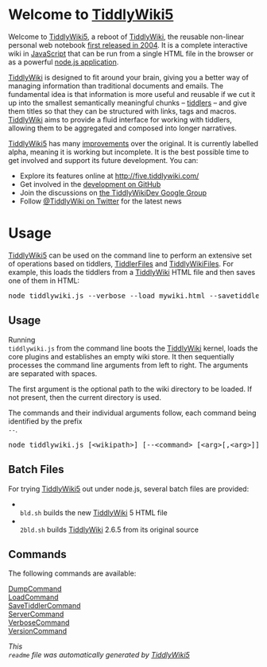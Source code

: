 <h1 class=''>
Welcome to <a class='tw-tiddlylink tw-tiddlylink-internal tw-tiddlylink-resolves' href='TiddlyWiki5'>
TiddlyWiki5</a></h1><div class='tw-transclude'>
<p>
Welcome to <a class='tw-tiddlylink tw-tiddlylink-internal tw-tiddlylink-resolves' href='TiddlyWiki5'>
TiddlyWiki5</a>, a reboot of <a class='tw-tiddlylink tw-tiddlylink-internal tw-tiddlylink-resolves' href='TiddlyWiki'>
TiddlyWiki</a>, the reusable non-linear personal web notebook <a class='tw-tiddlylink tw-tiddlylink-internal tw-tiddlylink-resolves' href='History'>
first released in 2004</a>. It is a complete interactive wiki in <a class='tw-tiddlylink tw-tiddlylink-internal tw-tiddlylink-missing' href='JavaScript'>
JavaScript</a> that can be run from a single HTML file in the browser or as a powerful <a class='tw-tiddlylink tw-tiddlylink-internal tw-tiddlylink-resolves' href='node.js'>
node.js application</a>.</p><p>
<a class='tw-tiddlylink tw-tiddlylink-internal tw-tiddlylink-resolves' href='TiddlyWiki'>
TiddlyWiki</a> is designed to fit around your brain, giving you a better way of managing information than traditional documents and emails. The fundamental idea is that information is more useful and reusable if we cut it up into the smallest semantically meaningful chunks &ndash; <a class='tw-tiddlylink tw-tiddlylink-internal tw-tiddlylink-resolves' href='Tiddlers'>
tiddlers</a> &ndash; and give them titles so that they can be structured with links, tags and macros.  <a class='tw-tiddlylink tw-tiddlylink-internal tw-tiddlylink-resolves' href='TiddlyWiki'>
TiddlyWiki</a> aims to provide a fluid interface for working with tiddlers, allowing them to be aggregated and composed into longer narratives.</p><p>
<a class='tw-tiddlylink tw-tiddlylink-internal tw-tiddlylink-resolves' href='TiddlyWiki5'>
TiddlyWiki5</a> has many <a class='tw-tiddlylink tw-tiddlylink-internal tw-tiddlylink-resolves' href='Improvements'>
improvements</a> over the original. It is currently labelled alpha, meaning it is working but incomplete. It is the best possible time to get involved and support its future development. You can:</p><ul>
<li>
Explore its features online at <a class='tw-tiddlylink tw-tiddlylink-external' href='http://five.tiddlywiki.com/'>
http://five.tiddlywiki.com/</a></li><li>
Get involved in the <a class='tw-tiddlylink tw-tiddlylink-external' href='https://github.com/Jermolene/TiddlyWiki5'>
development on GitHub</a></li><li>
Join the discussions on <a class='tw-tiddlylink tw-tiddlylink-external' href='http://groups.google.com/group/TiddlyWikiDev'>
the TiddlyWikiDev Google Group</a></li><li>
Follow <a class='tw-tiddlylink tw-tiddlylink-external' href='http://twitter.com/#!/TiddlyWiki'>
@TiddlyWiki on Twitter</a> for the latest news</li></ul></div><h1 class=''>
Usage</h1><div class='tw-transclude'>
<p>
<a class='tw-tiddlylink tw-tiddlylink-internal tw-tiddlylink-resolves' href='TiddlyWiki5'>
TiddlyWiki5</a> can be used on the command line to perform an extensive set of operations based on tiddlers, <a class='tw-tiddlylink tw-tiddlylink-internal tw-tiddlylink-resolves' href='TiddlerFiles'>
TiddlerFiles</a> and <a class='tw-tiddlylink tw-tiddlylink-internal tw-tiddlylink-missing' href='TiddlyWikiFiles'>
TiddlyWikiFiles</a>. For example, this loads the tiddlers from a <a class='tw-tiddlylink tw-tiddlylink-internal tw-tiddlylink-resolves' href='TiddlyWiki'>
TiddlyWiki</a> HTML file and then saves one of them in HTML:</p><pre>
node tiddlywiki.js --verbose --load mywiki.html --savetiddler ReadMe ./readme.html</pre><h2 class=''>
Usage</h2><p>
Running <code>
tiddlywiki.js</code> from the command line boots the <a class='tw-tiddlylink tw-tiddlylink-internal tw-tiddlylink-resolves' href='TiddlyWiki'>
TiddlyWiki</a> kernel, loads the core plugins and establishes an empty wiki store. It then sequentially processes the command line arguments from left to right. The arguments are separated with spaces.</p><p>
The first argument is the optional path to the wiki directory to be loaded. If not present, then the current directory is used.</p><p>
The commands and their individual arguments follow, each command being identified by the prefix <code>
--</code>.</p><pre>
node tiddlywiki.js [&lt;wikipath&gt;] [--&lt;command&gt; [&lt;arg&gt;[,&lt;arg&gt;]]]</pre><h2 class=''>
Batch Files</h2><p>
For trying <a class='tw-tiddlylink tw-tiddlylink-internal tw-tiddlylink-resolves' href='TiddlyWiki5'>
TiddlyWiki5</a> out under node.js, several batch files are provided:</p><ul>
<li>
<code>
bld.sh</code> builds the new <a class='tw-tiddlylink tw-tiddlylink-internal tw-tiddlylink-resolves' href='TiddlyWiki'>
TiddlyWiki</a> 5 HTML file</li><li>
<code>
2bld.sh</code> builds <a class='tw-tiddlylink tw-tiddlylink-internal tw-tiddlylink-resolves' href='TiddlyWiki'>
TiddlyWiki</a> 2.6.5 from its original source</li></ul><h2 class=''>
Commands</h2><p>
The following commands are available:</p><div class='tw-list-frame'>
<div class='tw-list-element'>
<span class='tw-transclude'>
<span class='tw-view-link'>
<a class='tw-tiddlylink tw-tiddlylink-internal tw-tiddlylink-resolves' href='DumpCommand'>
DumpCommand</a></span></span></div><div class='tw-list-element'>
<span class='tw-transclude'>
<span class='tw-view-link'>
<a class='tw-tiddlylink tw-tiddlylink-internal tw-tiddlylink-resolves' href='LoadCommand'>
LoadCommand</a></span></span></div><div class='tw-list-element'>
<span class='tw-transclude'>
<span class='tw-view-link'>
<a class='tw-tiddlylink tw-tiddlylink-internal tw-tiddlylink-resolves' href='SaveTiddlerCommand'>
SaveTiddlerCommand</a></span></span></div><div class='tw-list-element'>
<span class='tw-transclude'>
<span class='tw-view-link'>
<a class='tw-tiddlylink tw-tiddlylink-internal tw-tiddlylink-resolves' href='ServerCommand'>
ServerCommand</a></span></span></div><div class='tw-list-element'>
<span class='tw-transclude'>
<span class='tw-view-link'>
<a class='tw-tiddlylink tw-tiddlylink-internal tw-tiddlylink-resolves' href='VerboseCommand'>
VerboseCommand</a></span></span></div><div class='tw-list-element'>
<span class='tw-transclude'>
<span class='tw-view-link'>
<a class='tw-tiddlylink tw-tiddlylink-internal tw-tiddlylink-resolves' href='VersionCommand'>
VersionCommand</a></span></span></div></div></div><p>
<em>
This <code>
readme</code> file was automatically generated by <a class='tw-tiddlylink tw-tiddlylink-internal tw-tiddlylink-resolves' href='TiddlyWiki5'>
TiddlyWiki5</a></em>
</p>